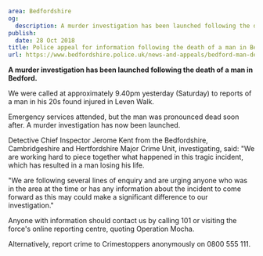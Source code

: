 ```yaml
area: Bedfordshire
og:
  description: A murder investigation has been launched following the death of a man in his 20
publish:
  date: 28 Oct 2018
title: Police appeal for information following the death of a man in Bedford
url: https://www.bedfordshire.police.uk/news-and-appeals/bedford-man-death-oct18
```

**A murder investigation has been launched following the death of a man in Bedford.**

We were called at approximately 9.40pm yesterday (Saturday) to reports of a man in his 20s found injured in Leven Walk.

Emergency services attended, but the man was pronounced dead soon after. A murder investigation has now been launched.

Detective Chief Inspector Jerome Kent from the Bedfordshire, Cambridgeshire and Hertfordshire Major Crime Unit, investigating, said: "We are working hard to piece together what happened in this tragic incident, which has resulted in a man losing his life.

"We are following several lines of enquiry and are urging anyone who was in the area at the time or has any information about the incident to come forward as this may could make a significant difference to our investigation."

Anyone with information should contact us by calling 101 or visiting the force's online reporting centre, quoting Operation Mocha.

Alternatively, report crime to Crimestoppers anonymously on 0800 555 111.
